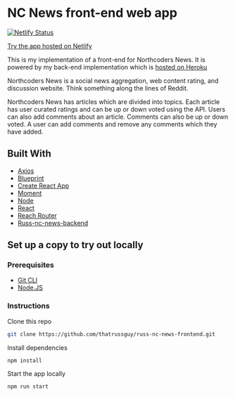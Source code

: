 # NC News front-end web app

[![Netlify Status](https://api.netlify.com/api/v1/badges/8149e04c-15c9-4f03-acd5-d04edcd57cb3/deploy-status)](https://app.netlify.com/sites/russ-nc-news/deploys)

[Try the app hosted on Netlify](https://russ-nc-news.netlify.com)

This is my implementation of a front-end for Northcoders News. It is powered by my back-end implementation which is [hosted on Heroku](https://nameless-garden-54007.herokuapp.com/api)

Northcoders News is a social news aggregation, web content rating, and discussion website. Think something along the lines of Reddit.

Northcoders News has articles which are divided into topics. Each article has user curated ratings and can be up or down voted using the API. Users can also add comments about an article. Comments can also be up or down voted. A user can add comments and remove any comments which they have added.

## Built With

- [Axios](https://github.com/axios/axios)
- [Blueprint](https://blueprintjs.com)
- [Create React App](https://facebook.github.io/create-react-app/)
- [Moment](https://momentjs.com)
- [Node](https://nodejs.org)
- [React](https://reactjs.org/)
- [Reach Router](https://reach.tech/router)
- [Russ-nc-news-backend](https://github.com/thatrussguy/russ-nc-news-backend)

## Set up a copy to try out locally

### Prerequisites

- [Git CLI](https://git-scm.com/)
- [Node.JS](https://nodejs.org)

### Instructions

Clone this repo

```bash
git clone https://github.com/thatrussguy/russ-nc-news-frontend.git
```

Install dependencies

```bash
npm install
```

Start the app locally

```bash
npm run start
```
